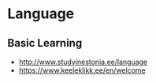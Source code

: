 # Language

## Basic Learning
* http://www.studyinestonia.ee/language
* https://www.keeleklikk.ee/en/welcome
